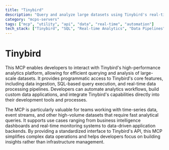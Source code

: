 ```yaml
---
title: "Tinybird"
description: "Query and analyze large datasets using Tinybird's real-time analytics platform."
category: "mcps-servers"
tags: ["mcp", "utility", "api", "data", "real-time", "automation"]
tech_stack: ["Tinybird", "SQL", "Real-time Analytics", "Data Pipelines", "Time-series Data"]
---
```


# Tinybird

This MCP enables developers to interact with Tinybird's high-performance analytics platform, allowing for efficient querying and analysis of large-scale datasets. It provides programmatic access to Tinybird's core features, including data ingestion, SQL-based query execution, and real-time data processing pipelines. Developers can automate analytics workflows, build custom data applications, and integrate Tinybird's capabilities directly into their development tools and processes.

The MCP is particularly valuable for teams working with time-series data, event streams, and other high-volume datasets that require fast analytical queries. It supports use cases ranging from business intelligence dashboards and real-time monitoring systems to data-driven application backends. By providing a standardized interface to Tinybird's API, this MCP simplifies complex data operations and helps developers focus on building insights rather than infrastructure management.
